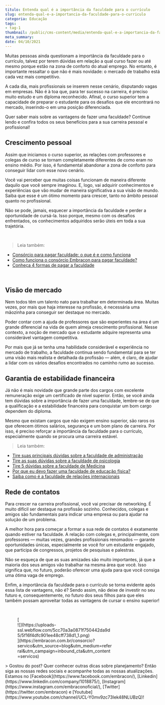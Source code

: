 ```yaml
---
titulo: Entenda qual é a importância da faculdade para o currículo
slug: entenda-qual-e-a-importancia-da-faculdade-para-o-curriculo
categoria: Educação
tags:
- tag-1
thumbnail: /public/cms-content/media/entenda-qual-e-a-importancia-da-faculdade-para-o-curriculo.jpeg
meta_summary: 
date: 04/10/2021
---
```

Muitas pessoas ainda questionam a importância da faculdade para o currículo, talvez por terem dúvidas em relação a qual curso fazer ou até mesmo porque estão na zona de conforto do atual emprego. No entanto, é importante ressaltar o que não é mais novidade: o mercado de trabalho está cada vez mais competitivo.

A cada dia, mais profissionais se inserem nesse cenário, disputando vagas em empresas. Não é à toa que, para ter sucesso na carreira, é preciso muito estudo e um diploma reconhecido. Afinal, o curso superior tem a capacidade de preparar o estudante para os desafios que ele encontrará no mercado, inserindo-o em uma posição diferenciada.

Quer saber mais sobre as vantagens de fazer uma faculdade? Continue lendo e confira todos os seus benefícios para a sua carreira pessoal e profissional!

Crescimento pessoal
-------------------

Assim que iniciamos o curso superior, as relações com professores e colegas de curso se tornam completamente diferentes de como eram no ensino médio. Por isso, é fundamental abandonar a zona de conforto para conseguir lidar com esse novo cenário.

Você vai perceber que muitas coisas funcionam de maneira diferente daquilo que você sempre imaginou. E, logo, vai adquirir conhecimentos e experiências que vão mudar de maneira significativa a sua visão de mundo. Saiba que esse é um ótimo momento para crescer, tanto no âmbito pessoal quanto no profissional.

Não se pode, jamais, esquecer a importância da faculdade e perder a oportunidade de cursá-la. Isso porque, mesmo com os desafios enfrentados, os conhecimentos adquiridos serão úteis em toda a sua trajetória.

‍

> Leia também:

- [Consórcio para pagar faculdade: o que é e como funciona](https://www.embracon.com.br/blog/consorcio-embracon-para-pagar-faculdade)
- [Como funciona o consórcio Embracon para pagar faculdade?](https://www.embracon.com.br/blog/como-funciona-o-consorcio-embracon-para-pagar-faculdade)
- [Conheça 4 formas de pagar a faculdade](https://www.embracon.com.br/blog/conheca-4-formas-de-pagar-a-faculdade)

‍

Visão de mercado
----------------

Nem todos têm um talento nato para trabalhar em determinada área. Muitas vezes, por mais que haja interesse na profissão, é necessária uma mãozinha para conseguir ser destaque no mercado.

Poder contar com a ajuda de professores que são experientes na área é um grande diferencial na vida de quem almeja crescimento profissional. Nesse contexto, a noção de mercado que o estudante adquire representa uma considerável vantagem competitiva.

Por mais que já se tenha uma habilidade considerável e experiência no mercado de trabalho, a faculdade continua sendo fundamental para se ter uma visão mais realista e detalhada da profissão — além, é claro, de ajudar a lidar com os vários desafios encontrados no caminho rumo ao sucesso.

Garantia de estabilidade financeira
-----------------------------------

Já não é mais novidade que grande parte dos cargos com excelente remuneração exige um certificado de nível superior. Então, se você ainda tem dúvidas sobre a importância de fazer uma faculdade, lembre-se de que a qualificação e a estabilidade financeira para conquistar um bom cargo dependem do diploma.

Mesmo que existam cargos que não exigem ensino superior, são raros os que oferecem ótimos salários, segurança e um bom plano de carreira. Por isso, é preciso reforçar a importância da faculdade para o currículo, especialmente quando se procura uma carreira estável.

> Leia também:

- [Tire suas principais dúvidas sobre a faculdade de administração](https://www.embracon.com.br/blog/tire-suas-principais-duvidas-sobre-a-faculdade-de-administracao)
- [Tire as suas dúvidas sobre a faculdade de psicologia](https://www.embracon.com.br/blog/tire-as-suas-duvidas-sobre-a-faculdade-de-psicologia)
- [Tire 5 dúvidas sobre a faculdade de Medicina](https://www.embracon.com.br/blog/tire-5-duvidas-sobre-a-faculdade-de-medicina)
- [Por que eu devo fazer uma faculdade de educação física?](https://www.embracon.com.br/blog/por-que-eu-devo-fazer-uma-faculdade-de-educacao-fisica)
- [Saiba como é a faculdade de relações internacionais](https://www.embracon.com.br/blog/saiba-como-e-a-faculdade-de-relacoes-internacionais)

Rede de contatos
----------------

Para crescer na carreira profissional, você vai precisar de networking. É muito difícil ser destaque na profissão sozinho. Conhecidos, colegas e amigos são fundamentais para indicar uma empresa ou para ajudar na solução de um problema.

A melhor hora para começar a formar a sua rede de contatos é exatamente quando estiver na faculdade. A relação com colegas e, principalmente, com professores — muitas vezes, grandes profissionais renomados — garante oportunidades únicas, especialmente se você for um estudante engajado, que participa de congressos, projetos de pesquisas e palestras.

Não se esqueça de que as suas amizades são muito importantes, já que a maioria dos seus amigos vão trabalhar na mesma área que você. Isso significa que, no futuro, poderão oferecer uma ajuda para que você consiga uma ótima vaga de emprego.

Enfim, a importância da faculdade para o currículo se torna evidente após essa lista de vantagens, não é? Sendo assim, não deixe de investir no seu futuro e, consequentemente, no futuro dos seus filhos para que eles também possam aproveitar todas as vantagens de cursar o ensino superior!

‍

<figure class="w-richtext-figure-type-image w-richtext-align-center" style="max-width:310px">[<div>![](https://uploads-ssl.webflow.com/5cc70a3a0871f750442da9d5/5f16f4dfc901ee48cff738d1_1.png)</div>](https://embracon.com.br/consorcio?servico&utm_source=blog&utm_medium=referral&utm_campaign=inbound_cta&utm_content=servicos)</figure>> Gostou do post? Quer conhecer outras dicas sobre planejamento? Então siga as nossas redes sociais e acompanhe todas as nossas atualizações. Estamos no [Facebook](https://www.facebook.com/embracon/), [Linkedin](https://www.linkedin.com/company/1018875/), [Instagram](https://www.instagram.com/embraconoficial/), [Twitter](https://twitter.com/embracon) e [Youtube](https://www.youtube.com/channel/UCL-Y0mv9zc73Iek48NLUBzQ)!
